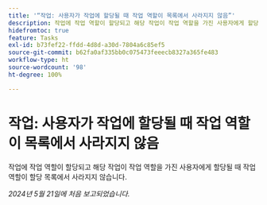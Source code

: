 ```yaml
---
title: '“작업: 사용자가 작업에 할당될 때 작업 역할이 목록에서 사라지지 않음”'
description: 작업에 작업 역할이 할당되고 해당 작업이 작업 역할을 가진 사용자에게 할당될 때 작업 역할이 할당 목록에서 사라지지 않습니다.
hidefromtoc: true
feature: Tasks
exl-id: b73fef22-ffdd-4d8d-a30d-7804a6c85ef5
source-git-commit: b62fa0af335bb0c075473feeecb8327a365fe483
workflow-type: ht
source-wordcount: '98'
ht-degree: 100%

---
```


# 작업: 사용자가 작업에 할당될 때 작업 역할이 목록에서 사라지지 않음

작업에 작업 역할이 할당되고 해당 작업이 작업 역할을 가진 사용자에게 할당될 때 작업 역할이 할당 목록에서 사라지지 않습니다.

_2024년 5월 21일에 처음 보고되었습니다._
